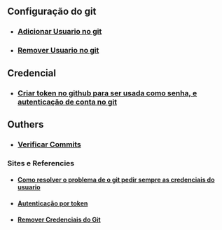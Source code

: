 ## Configuração do git
- ### <a href="arquives/adicionar_usuario.md"> Adicionar Usuario no git </a>
- ### <a href="arquives/remover_usuario.md"> Remover Usuario no git</a>

## Credencial
- ### <a href="arquives/create-token.md"> Criar token no github para ser usada como senha, e autenticação de conta no git </a>

## Outhers
- ### <a href="https://docs.github.com/pt/authentication/managing-commit-signature-verification/signing-commits"> Verificar Commits </a>

### Sites e Referencies
- #### <a href="https://www.freecodecamp.org/portuguese/news/como-resolver-o-problema-de-o-git-pedir-sempre-as-credenciais-do-usuario/"> Como resolver o problema de o git pedir sempre as credenciais do usuario </a>
- #### <a href="https://www.alura.com.br/artigos/nova-exigencia-do-git-de-autenticacao-por-token-o-que-e-o-que-devo-fazer"> Autenticação por token </a>
- #### <a href="https://horadecodar.com.br/como-remover-as-credenciais-do-git/"> Remover Credenciais do Git </a>

<!-- - #### <a href=""></a> -->
   
